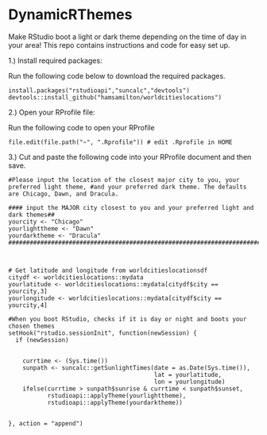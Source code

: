 # DynamicRThemes
Make RStudio boot a light or dark theme depending on the time of day in your area! This repo contains instructions and code for easy set up.

1.) Install required packages:

Run the following code below to download the required packages.

```{r}
install.packages("rstudioapi","suncalc","devtools")
devtools::install_github("hamsamilton/worldcitieslocations")
```
2.) Open your RProfile file:

Run the following code to open your RProfile
```{r}
file.edit(file.path("~", ".Rprofile")) # edit .Rprofile in HOME
```
3.) Cut and paste the following code into your RProfile document and then save. 

```{r}
#Please input the location of the closest major city to you, your preferred light theme, #and your preferred dark theme. The defaults are Chicago, Dawn, and Dracula.

#### input the MAJOR city closest to you and your preferred light and dark themes##
yourcity <- "Chicago"
yourlighttheme <- "Dawn"
yourdarktheme <- "Dracula"
##############################################################################



# Get latitude and longitude from worldcitieslocationsdf
citydf <- worldcitieslocations::mydata
yourlatitude <- worldcitieslocations::mydata[citydf$city == yourcity,3]
yourlongitude <- worldcitieslocations::mydata[citydf$city == yourcity,4]

#When you boot RStudio, checks if it is day or night and boots your chosen themes
setHook("rstudio.sessionInit", function(newSession) {
  if (newSession)
  
    
    currtime <- (Sys.time())
    sunpath <- suncalc::getSunlightTimes(date = as.Date(Sys.time()),
                                         lat = yourlatitude, 
                                         lon = yourlongitude) 
    ifelse(currtime > sunpath$sunrise & currtime < sunpath$sunset,
           rstudioapi::applyTheme(yourlighttheme), 
           rstudioapi::applyTheme(yourdarktheme)) 

  
}, action = "append")
```
  



  